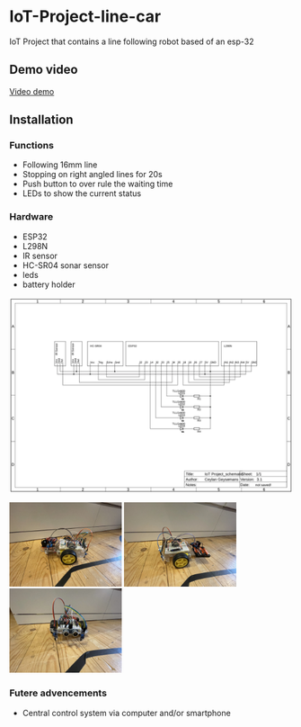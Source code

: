 # IoT-Project-line-car
IoT Project that contains a line following robot based of an esp-32

## Demo video

[Video demo](https://youtu.be/iaCew8t6V14)

## Installation

### Functions

* Following 16mm line
* Stopping on right angled lines for 20s
* Push button to over rule the waiting time
* LEDs to show the current status

### Hardware

* ESP32
* L298N
* IR sensor
* HC-SR04 sonar sensor
* leds
* battery holder

![Schematic](https://raw.githubusercontent.com/Ceylan-Geysemans/IoT-Project-line-car/main/Images/Screen%20Shot%202021-05-17%20at%2021.12.24.png)

<img src="https://raw.githubusercontent.com/Ceylan-Geysemans/IoT-Project-line-car/main/Images/IMG_0068.jpeg" alt="Image of Setup" width="200"/>
<img src="https://raw.githubusercontent.com/Ceylan-Geysemans/IoT-Project-line-car/main/Images/IMG_0069.jpeg" alt="Image of Setup" width="200"/>
<img src="https://raw.githubusercontent.com/Ceylan-Geysemans/IoT-Project-line-car/main/Images/IMG_0070.jpeg" alt="Image of Setup" width="200"/>

### Futere advencements

* Central control system via computer and/or smartphone
